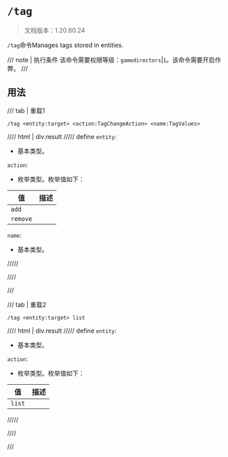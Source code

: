 # `/tag`

> 文档版本：1.20.80.24

`/tag`命令Manages tags stored in entities.

/// note | 执行条件
该命令需要权限等级：`gamedirectors`|`1`。该命令需要开启作弊。
///

## 用法

/// tab | 重载1
```mcfunction
/tag <entity:target> <action:TagChangeAction> <name:TagValues>
```

//// html | div.result
///// define
`entity`: <!-- md:samp target -->

- 基本类型。

`action`: <!-- md:samp TagChangeAction -->

- 枚举类型。枚举值如下：

|值|描述|
|---|---|
|`add`||
|`remove`||


`name`: <!-- md:samp TagValues -->

- 基本类型。


/////

////

///

/// tab | 重载2
```mcfunction
/tag <entity:target> list
```

//// html | div.result
///// define
`entity`: <!-- md:samp target -->

- 基本类型。

`action`: <!-- md:samp TagListAction -->

- 枚举类型。枚举值如下：

|值|描述|
|---|---|
|`list`||



/////

////

///

